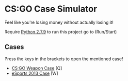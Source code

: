 # CS:GO Case Simulator

Feel like you're losing money without actually losing it!

Require [Python 2.7.9](https://www.python.org/downloads/windows/)
to run this project go to (Run/Start)


## Cases

Press the keys in the brackets to open the mentioned case!

- [CS:GO Weapon Case](https://csgostash.com/case/1/CS:GO-Weapon-Case) [Q]
- [eSports 2013 Case](https://csgostash.com/case/2/eSports-2013-Case) [W]
